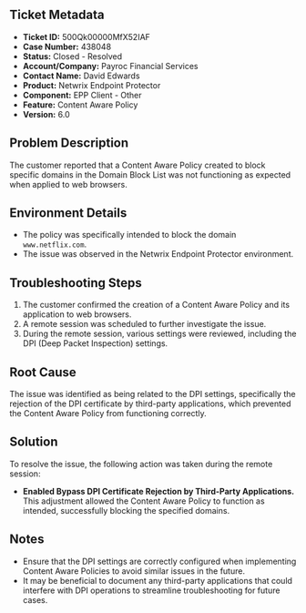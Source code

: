## Ticket Metadata
- **Ticket ID:** 500Qk00000MfX52IAF
- **Case Number:** 438048
- **Status:** Closed - Resolved
- **Account/Company:** Payroc Financial Services
- **Contact Name:** David Edwards
- **Product:** Netwrix Endpoint Protector
- **Component:** EPP Client - Other
- **Feature:** Content Aware Policy
- **Version:** 6.0

## Problem Description
The customer reported that a Content Aware Policy created to block specific domains in the Domain Block List was not functioning as expected when applied to web browsers.

## Environment Details
- The policy was specifically intended to block the domain `www.netflix.com`.
- The issue was observed in the Netwrix Endpoint Protector environment.

## Troubleshooting Steps
1. The customer confirmed the creation of a Content Aware Policy and its application to web browsers.
2. A remote session was scheduled to further investigate the issue.
3. During the remote session, various settings were reviewed, including the DPI (Deep Packet Inspection) settings.

## Root Cause
The issue was identified as being related to the DPI settings, specifically the rejection of the DPI certificate by third-party applications, which prevented the Content Aware Policy from functioning correctly.

## Solution
To resolve the issue, the following action was taken during the remote session:
- **Enabled Bypass DPI Certificate Rejection by Third-Party Applications.** This adjustment allowed the Content Aware Policy to function as intended, successfully blocking the specified domains.

## Notes
- Ensure that the DPI settings are correctly configured when implementing Content Aware Policies to avoid similar issues in the future.
- It may be beneficial to document any third-party applications that could interfere with DPI operations to streamline troubleshooting for future cases.